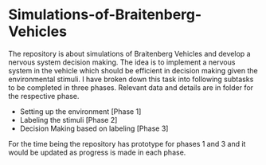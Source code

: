 # Simulations-of-Braitenberg-Vehicles
The repository is about simulations of Braitenberg Vehicles and develop a nervous system  decision making. 
The idea is to implement a nervous system in the vehicle which should be efficient in decision making given the environmental stimuli. I have broken down this task into following subtasks to be completed in three phases. Relevant data and details are in folder for the respective phase. 
  * Setting up the environment [Phase 1]
  * Labeling the stimuli [Phase 2]
  * Decision Making based on labeling [Phase 3]
  
For the time being the repository has prototype for phases 1 and 3 and it would be updated as progress is made in each phase.
